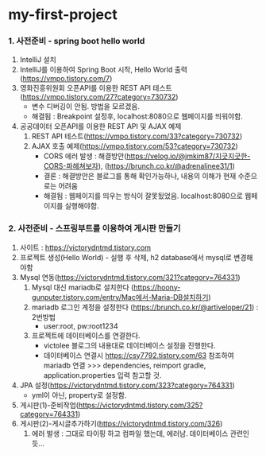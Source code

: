 # my-first-project

### 1. 사전준비 - spring boot hello world

1. IntelliJ 설치
2. IntelliJ를 이용하여 Spring Boot 시작, Hello World 출력(https://vmpo.tistory.com/7)
3. 영화진흥위원회 오픈API를 이용한 REST API 테스트(https://vmpo.tistory.com/27?category=730732)
   - 변수 디버깅이 안됨. 방법을 모르겠음.
   - 해결됨 : Breakpoint 설정후, localhost:8080으로 웹페이지를 띄워야함.
4. 공공데이터 오픈API를 이용한 REST API 및 AJAX 예제
   1. REST API 테스트(https://vmpo.tistory.com/33?category=730732)
   2. AJAX 호출 예제(https://vmpo.tistory.com/53?category=730732)
      - CORS 에러 발생 : 해결방안(https://velog.io/@jmkim87/지긋지긋한-CORS-파헤쳐보자), (https://brunch.co.kr/@adrenalinee31/1)
      - 결론 : 해결방안은 블로그를 통해 확인가능하나, 내용의 이해가 현재 수준으로는 어려움
      - 해결됨 : 웹페이지를 띄우는 방식이 잘못됬었음. localhost:8080으로 웹페이지를 실행해야함.

### 2. 사전준비 - 스프링부트를 이용하여 게시판 만들기

1. 사이트 : https://victorydntmd.tistory.com
2. 프로젝트 생성(Hello World) - 실행 후 삭제, h2 database에서 mysql로 변경해야함
3. Mysql 연동(https://victorydntmd.tistory.com/321?category=764331)
   1. Mysql 대신 mariadb로 설치한다 (https://hoony-gunputer.tistory.com/entry/Mac에서-Maria-DB설치하기)
   2. mariadb 로그인 계정을 설정한다 (https://brunch.co.kr/@artiveloper/21) : 2번방법
      - user:root, pw:root1234
   3. 프로젝트에 데이터베이스를 연결한다.
      - victolee 블로그의 내용대로 데이터베이스 설정을 진행한다.
      - 데이터베이스 연결시 https://csy7792.tistory.com/63 참조하여 mariadb 연결 >>> dependencies, reimport gradle, application.properties 입력 참고할 것.
4. JPA 설정(https://victorydntmd.tistory.com/323?category=764331)
   - yml이 아닌, property로 설정함.
5. 게시판(1)-준비작업(https://victorydntmd.tistory.com/325?category=764331)
6. 게시판(2)-게시글추가하기(https://victorydntmd.tistory.com/326)
   1. 에러 발생 : 그대로 타이핑 하고 컴파일 했는데, 에러남. 데이터베이스 관련인듯...
